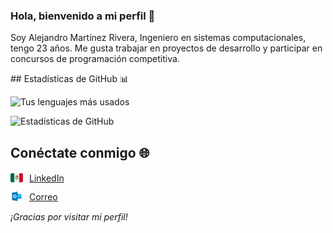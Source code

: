 ### Hola, bienvenido a mi perfil 👋 
<p>
    Soy Alejandro Martínez Rivera, Ingeniero en sistemas computacionales, tengo 23 años.
    Me gusta trabajar en proyectos de desarrollo y participar en concursos de programación competitiva.
</p> 
## Estadísticas de GitHub 📊

![Tus lenguajes más usados](https://github-readme-stats.vercel.app/api/top-langs/?username=AlejandroMtz10&layout=compact&hide=css,html&langs_count=10&theme=radical)

![Estadísticas de GitHub](https://github-readme-stats.vercel.app/api?username=AlejandroMtz10&show_icons=true&count_private=true&theme=radical)

## Conéctate conmigo 🌐

<div style="display: flex; align-items: center;">
  <img src="recursos/banderaMexico.png" alt="LinkedIn" width="20" style="margin-right: 10px;">
  <a href="https://www.linkedin.com/in/alejandro-martínez-rivera-a35541248/">LinkedIn</a>
</div>

<div style="display: flex; align-items: center; margin-top: 10px;">
  <img src="recursos/ms-outlook.png" alt="Correo outlook" width="20" style="margin-right: 10px;">
  <a href="mailto:alex10mtz_rivera@outlook.com">Correo</a>
</div>


*¡Gracias por visitar mi perfil!*
<!--
**AlejandroMtz10/AlejandroMtz10** is a ✨ _special_ ✨ repository because its `README.md` (this file) appears on your GitHub profile.

Here are some ideas to get you started:

- 🔭 I’m currently working on ...
- 🌱 I’m currently learning ...
- 👯 I’m looking to collaborate on ...
- 🤔 I’m looking for help with ...
- 💬 Ask me about ...
- 📫 How to reach me: ...
- 😄 Pronouns: ...
- ⚡ Fun fact: ...
-->
